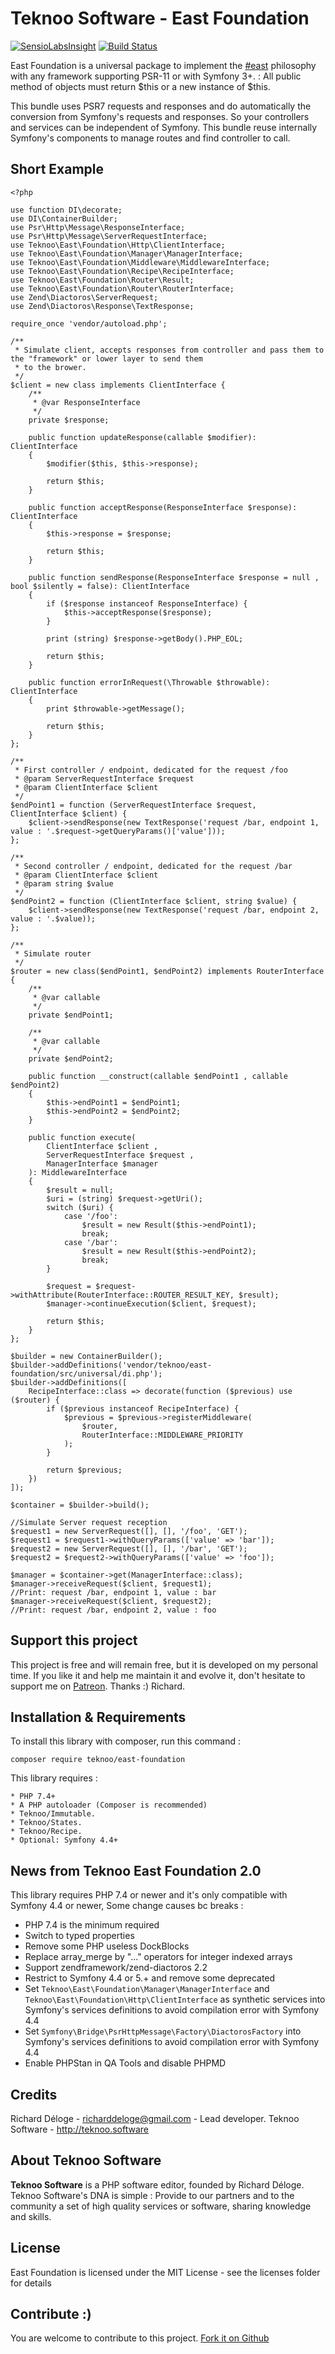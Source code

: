 Teknoo Software - East Foundation
=================================

[![SensioLabsInsight](https://insight.sensiolabs.com/projects/6d14de07-2c9e-4070-a044-c9362fe2dc08/mini.png)](https://insight.sensiolabs.com/projects/6d14de07-2c9e-4070-a044-c9362fe2dc08) [![Build Status](https://travis-ci.org/TeknooSoftware/east-foundation.svg?branch=master)](https://travis-ci.org/TeknooSoftware/east-foundation)

East Foundation is a universal package to implement the [#east](http://blog.est.voyage/phpTour2015/) philosophy with 
any framework supporting PSR-11 or with Symfony 3+. :
All public method of objects must return $this or a new instance of $this.

This bundle uses PSR7 requests and responses and do automatically the conversion from Symfony's requests and responses.
So your controllers and services can be independent of Symfony. This bundle reuse internally Symfony's components
to manage routes and find controller to call.

Short Example
-------------

    <?php

    use function DI\decorate;
    use DI\ContainerBuilder;
    use Psr\Http\Message\ResponseInterface;
    use Psr\Http\Message\ServerRequestInterface;
    use Teknoo\East\Foundation\Http\ClientInterface;
    use Teknoo\East\Foundation\Manager\ManagerInterface;
    use Teknoo\East\Foundation\Middleware\MiddlewareInterface;
    use Teknoo\East\Foundation\Recipe\RecipeInterface;
    use Teknoo\East\Foundation\Router\Result;
    use Teknoo\East\Foundation\Router\RouterInterface;
    use Zend\Diactoros\ServerRequest;
    use Zend\Diactoros\Response\TextResponse;

    require_once 'vendor/autoload.php';

    /**
     * Simulate client, accepts responses from controller and pass them to the "framework" or lower layer to send them
     * to the brower.
     */
    $client = new class implements ClientInterface {
        /**
         * @var ResponseInterface
         */
        private $response;

        public function updateResponse(callable $modifier): ClientInterface
        {
            $modifier($this, $this->response);

            return $this;
        }

        public function acceptResponse(ResponseInterface $response): ClientInterface
        {
            $this->response = $response;

            return $this;
        }

        public function sendResponse(ResponseInterface $response = null , bool $silently = false): ClientInterface
        {
            if ($response instanceof ResponseInterface) {
                $this->acceptResponse($response);
            }

            print (string) $response->getBody().PHP_EOL;

            return $this;
        }

        public function errorInRequest(\Throwable $throwable): ClientInterface
        {
            print $throwable->getMessage();

            return $this;
        }
    };

    /**
     * First controller / endpoint, dedicated for the request /foo
     * @param ServerRequestInterface $request
     * @param ClientInterface $client
     */
    $endPoint1 = function (ServerRequestInterface $request, ClientInterface $client) {
        $client->sendResponse(new TextResponse('request /bar, endpoint 1, value : '.$request->getQueryParams()['value']));
    };

    /**
     * Second controller / endpoint, dedicated for the request /bar
     * @param ClientInterface $client
     * @param string $value
     */
    $endPoint2 = function (ClientInterface $client, string $value) {
        $client->sendResponse(new TextResponse('request /bar, endpoint 2, value : '.$value));
    };

    /**
     * Simulate router
     */
    $router = new class($endPoint1, $endPoint2) implements RouterInterface {
        /**
         * @var callable
         */
        private $endPoint1;

        /**
         * @var callable
         */
        private $endPoint2;

        public function __construct(callable $endPoint1 , callable $endPoint2)
        {
            $this->endPoint1 = $endPoint1;
            $this->endPoint2 = $endPoint2;
        }

        public function execute(
            ClientInterface $client ,
            ServerRequestInterface $request ,
            ManagerInterface $manager
        ): MiddlewareInterface
        {
            $result = null;
            $uri = (string) $request->getUri();
            switch ($uri) {
                case '/foo':
                    $result = new Result($this->endPoint1);
                    break;
                case '/bar':
                    $result = new Result($this->endPoint2);
                    break;
            }

            $request = $request->withAttribute(RouterInterface::ROUTER_RESULT_KEY, $result);
            $manager->continueExecution($client, $request);

            return $this;
        }
    };

    $builder = new ContainerBuilder();
    $builder->addDefinitions('vendor/teknoo/east-foundation/src/universal/di.php');
    $builder->addDefinitions([
        RecipeInterface::class => decorate(function ($previous) use ($router) {
            if ($previous instanceof RecipeInterface) {
                $previous = $previous->registerMiddleware(
                    $router,
                    RouterInterface::MIDDLEWARE_PRIORITY
                );
            }

            return $previous;
        })
    ]);

    $container = $builder->build();

    //Simulate Server request reception
    $request1 = new ServerRequest([], [], '/foo', 'GET');
    $request1 = $request1->withQueryParams(['value' => 'bar']);
    $request2 = new ServerRequest([], [], '/bar', 'GET');
    $request2 = $request2->withQueryParams(['value' => 'foo']);

    $manager = $container->get(ManagerInterface::class);
    $manager->receiveRequest($client, $request1);
    //Print: request /bar, endpoint 1, value : bar
    $manager->receiveRequest($client, $request2);
    //Print: request /bar, endpoint 2, value : foo

Support this project
---------------------

This project is free and will remain free, but it is developed on my personal time. 
If you like it and help me maintain it and evolve it, don't hesitate to support me on [Patreon](https://patreon.com/teknoo_software).
Thanks :) Richard. 

Installation & Requirements
---------------------------
To install this library with composer, run this command :

    composer require teknoo/east-foundation

This library requires :

    * PHP 7.4+
    * A PHP autoloader (Composer is recommended)
    * Teknoo/Immutable.
    * Teknoo/States.
    * Teknoo/Recipe.
    * Optional: Symfony 4.4+

News from Teknoo East Foundation 2.0
----------------------------

This library requires PHP 7.4 or newer and it's only compatible with Symfony 4.4 or newer, Some change causes bc breaks :

- PHP 7.4 is the minimum required
- Switch to typed properties
- Remove some PHP useless DockBlocks
- Replace array_merge by "..." operators for integer indexed arrays
- Support zendframework/zend-diactoros 2.2
- Restrict to Symfony 4.4 or 5.+ and remove some deprecated
- Set `Teknoo\East\Foundation\Manager\ManagerInterface` and `Teknoo\East\Foundation\Http\ClientInterface` as synthetic
services into Symfony's services definitions to avoid compilation error with Symfony 4.4
- Set `Symfony\Bridge\PsrHttpMessage\Factory\DiactorosFactory` into Symfony's services definitions 
to avoid compilation error with Symfony 4.4
- Enable PHPStan in QA Tools and disable PHPMD


Credits
-------
Richard Déloge - <richarddeloge@gmail.com> - Lead developer.
Teknoo Software - <http://teknoo.software>

About Teknoo Software
---------------------
**Teknoo Software** is a PHP software editor, founded by Richard Déloge. 
Teknoo Software's DNA is simple : Provide to our partners and to the community a set of high quality services or software,
 sharing knowledge and skills.

License
-------
East Foundation is licensed under the MIT License - see the licenses folder for details

Contribute :)
-------------

You are welcome to contribute to this project. [Fork it on Github](CONTRIBUTING.md)
